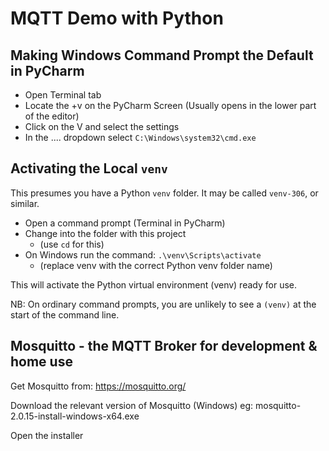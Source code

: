 # MQTT Demo with Python

## Making Windows Command Prompt the Default in PyCharm

- Open Terminal tab
- Locate the +v on the PyCharm Screen (Usually opens in the
  lower part of the editor)
- Click on the V and select the settings
- In the .... dropdown select `C:\Windows\system32\cmd.exe`


## Activating the Local `venv`
This presumes you have a Python `venv` folder. It may 
be called `venv-306`, or similar.

- Open a command prompt (Terminal in PyCharm)
- Change into the folder with this project 
    - (use `cd` for this)
- On Windows run the command: `.\venv\Scripts\activate` 
    - (replace venv with the correct Python venv folder name)

This will activate the Python virtual environment (venv) ready 
for use.

NB: On ordinary command prompts, you are unlikely to 
see a `(venv)` at the start of the command line.




## Mosquitto - the MQTT Broker for development & home use

Get Mosquitto from: https://mosquitto.org/

Download the relevant version of Mosquitto (Windows)
eg: mosquitto-2.0.15-install-windows-x64.exe

Open the installer

